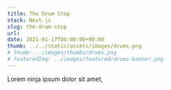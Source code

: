```yaml
---
title: The Drum Stop
stack: Next.js
slug: the-drum-stop
url:
date: 2021-01-17T00:00:00+00:00
thumb: ../../static/assets/images/drums.png
# thumb: ../images/thumbs/drums.png
# featuredImg: ../images/featured/drums-banner.png
---
```


Lorem ninja ipsum dolor sit amet,
